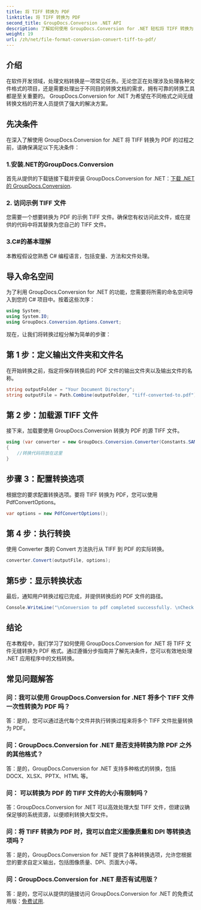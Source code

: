 ```yaml
---
title: 将 TIFF 转换为 PDF
linktitle: 将 TIFF 转换为 PDF
second_title: GroupDocs.Conversion .NET API
description: 了解如何使用 GroupDocs.Conversion for .NET 轻松将 TIFF 转换为 PDF。简单、高效、无缝的文档转换解决方案。
weight: 19
url: /zh/net/file-format-conversion-convert-tiff-to-pdf/
---
```

## 介绍

在软件开发领域，处理文档转换是一项常见任务。无论您正在处理涉及处理各种文件格式的项目，还是需要处理出于不同目的转换文档的需求，拥有可靠的转换工具都是至关重要的。 GroupDocs.Conversion for .NET 为希望在不同格式之间无缝转换文档的开发人员提供了强大的解决方案。

## 先决条件

在深入了解使用 GroupDocs.Conversion for .NET 将 TIFF 转换为 PDF 的过程之前，请确保满足以下先决条件：

### 1.安装.NET的GroupDocs.Conversion
首先从提供的下载链接下载并安装 GroupDocs.Conversion for .NET：[下载 .NET 的 GroupDocs.Conversion](https://releases.groupdocs.com/conversion/net/).

### 2. 访问示例 TIFF 文件
您需要一个想要转换为 PDF 的示例 TIFF 文件。确保您有权访问此文件，或在提供的代码中将其替换为您自己的 TIFF 文件。

### 3.C#的基本理解
本教程假设您熟悉 C# 编程语言，包括变量、方法和文件处理。

## 导入命名空间

为了利用 GroupDocs.Conversion for .NET 的功能，您需要将所需的命名空间导入到您的 C# 项目中。按着这些次序：

```csharp
using System;
using System.IO;
using GroupDocs.Conversion.Options.Convert;
```

现在，让我们将转换过程分解为简单的步骤：

## 第 1 步：定义输出文件夹和文件名

在开始转换之前，指定将保存转换后的 PDF 文件的输出文件夹以及输出文件的名称。

```csharp
string outputFolder = "Your Document Directory";
string outputFile = Path.Combine(outputFolder, "tiff-converted-to.pdf");
```

## 第 2 步：加载源 TIFF 文件

接下来，加载要使用 GroupDocs.Conversion 转换为 PDF 的源 TIFF 文件。

```csharp
using (var converter = new GroupDocs.Conversion.Converter(Constants.SAMPLE_TIFF))
{
    //转换代码将放在这里
}
```

## 步骤 3：配置转换选项

根据您的要求配置转换选项。要将 TIFF 转换为 PDF，您可以使用 PdfConvertOptions。

```csharp
var options = new PdfConvertOptions();
```

## 第 4 步：执行转换

使用 Converter 类的 Convert 方法执行从 TIFF 到 PDF 的实际转换。

```csharp
converter.Convert(outputFile, options);
```

## 第5步：显示转换状态

最后，通知用户转换过程已完成，并提供转换后的 PDF 文件的路径。

```csharp
Console.WriteLine("\nConversion to pdf completed successfully. \nCheck output in {0}", outputFolder);
```

## 结论

在本教程中，我们学习了如何使用 GroupDocs.Conversion for .NET 将 TIFF 文件无缝转换为 PDF 格式。通过遵循分步指南并了解先决条件，您可以有效地处理 .NET 应用程序中的文档转换。

## 常见问题解答

### 问：我可以使用 GroupDocs.Conversion for .NET 将多个 TIFF 文件一次性转换为 PDF 吗？

答：是的，您可以通过迭代每个文件并执行转换过程来将多个 TIFF 文件批量转换为 PDF。

### 问：GroupDocs.Conversion for .NET 是否支持转换为除 PDF 之外的其他格式？

答：是的，GroupDocs.Conversion for .NET 支持多种格式的转换，包括 DOCX、XLSX、PPTX、HTML 等。

### 问： 可以转换为 PDF 的 TIFF 文件的大小有限制吗？

答：GroupDocs.Conversion for .NET 可以高效处理大型 TIFF 文件，但建议确保足够的系统资源，以便顺利转换大型文件。

### 问：将 TIFF 转换为 PDF 时，我可以自定义图像质量和 DPI 等转换选项吗？

答：是的，GroupDocs.Conversion for .NET 提供了各种转换选项，允许您根据您的要求自定义输出，包括图像质量、DPI、页面大小等。

### 问：GroupDocs.Conversion for .NET 是否有试用版？

答：是的，您可以从提供的链接访问 GroupDocs.Conversion for .NET 的免费试用版：[免费试用](https://releases.groupdocs.com/).